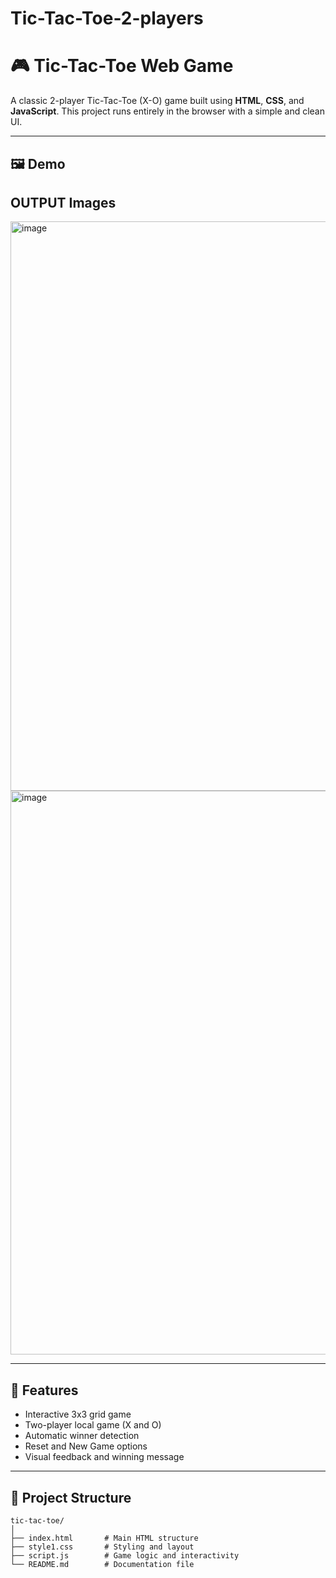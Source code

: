 # Tic-Tac-Toe-2-players

# 🎮 Tic-Tac-Toe Web Game

A classic 2-player Tic-Tac-Toe (X-O) game built using **HTML**, **CSS**, and **JavaScript**. This project runs entirely in the browser with a simple and clean UI.

---

## 🖼️ Demo

## OUTPUT Images
<img width="1913" height="911" alt="image" src="https://github.com/user-attachments/assets/e74f15c7-dd03-4ae4-a041-83c5f759800b" />
<img width="1917" height="902" alt="image" src="https://github.com/user-attachments/assets/a9b155cd-5671-4447-9d4f-1fee91326ab5" />

---

## 🚀 Features

- Interactive 3x3 grid game
- Two-player local game (X and O)
- Automatic winner detection
- Reset and New Game options
- Visual feedback and winning message

---

## 📁 Project Structure

```plaintext
tic-tac-toe/
│
├── index.html       # Main HTML structure
├── style1.css       # Styling and layout
├── script.js        # Game logic and interactivity
└── README.md        # Documentation file
